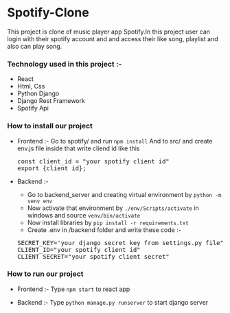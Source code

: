 # Spotify-Clone

This project is clone of music player app Spotify.In this project user can login with their spotify account and and access their like song, playlist and also can play song.

### Technology used in this project :- 

 - React
 - Html, Css
 - Python Django
 - Django Rest Framework
 - Spotify Api
 
 ### How to install our project
 
 - Frontend :- 
   Go to spotify/ and run `npm install` 
   And to src/ and create env.js file inside that write cliend id like this <br>
   <pre>const client_id = "your spotify client id"
   export {client_id};</pre>
   
  - Backend :- 
    -  Go to backend_server and creating virtual environment by `python -m venv env`<br>
    - Now activate that environment by `./env/Scripts/activate` in windows and source `venv/bin/activate`
    - Now install libraries by `pip install -r requirements.txt`
    - Create .env in /backend folder and write these code :- 
    <pre>SECRET_KEY='your django secret key from settings.py file"
    CLIENT_ID="your spotify client id"
    CLIENT_SECRET="your spotify client secret"
    </pre>
    
  ### How to run our project 
  
  - Frontend :- 
   Type `npm start` to react app
   
  - Backend :- 
  Type `python manage.py runserver` to start django server
  
 
   
 
